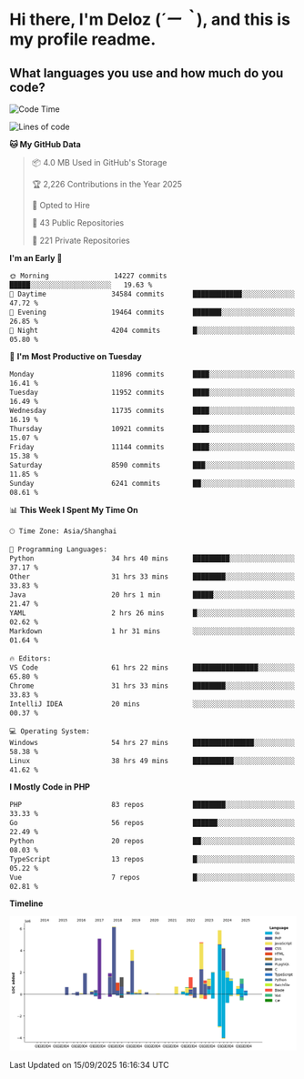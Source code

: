 # **Hi there, I'm Deloz (*´ー｀*), and this is my profile readme.**

## **What languages you use and how much do you code?**

<!--START_SECTION:waka-->
![Code Time](http://img.shields.io/badge/Code%20Time-7%2C478%20hrs%2026%20mins-blue)

![Lines of code](https://img.shields.io/badge/From%20Hello%20World%20I%27ve%20Written-53.7%20million%20lines%20of%20code-blue)

**🐱 My GitHub Data** 

> 📦 4.0 MB Used in GitHub's Storage 
 > 
> 🏆 2,226 Contributions in the Year 2025
 > 
> 💼 Opted to Hire
 > 
> 📜 43 Public Repositories 
 > 
> 🔑 221 Private Repositories 
 > 
**I'm an Early 🐤** 

```text
🌞 Morning                14227 commits       █████░░░░░░░░░░░░░░░░░░░░   19.63 % 
🌆 Daytime                34584 commits       ████████████░░░░░░░░░░░░░   47.72 % 
🌃 Evening                19464 commits       ███████░░░░░░░░░░░░░░░░░░   26.85 % 
🌙 Night                  4204 commits        █░░░░░░░░░░░░░░░░░░░░░░░░   05.80 % 
```
📅 **I'm Most Productive on Tuesday** 

```text
Monday                   11896 commits       ████░░░░░░░░░░░░░░░░░░░░░   16.41 % 
Tuesday                  11952 commits       ████░░░░░░░░░░░░░░░░░░░░░   16.49 % 
Wednesday                11735 commits       ████░░░░░░░░░░░░░░░░░░░░░   16.19 % 
Thursday                 10921 commits       ████░░░░░░░░░░░░░░░░░░░░░   15.07 % 
Friday                   11144 commits       ████░░░░░░░░░░░░░░░░░░░░░   15.38 % 
Saturday                 8590 commits        ███░░░░░░░░░░░░░░░░░░░░░░   11.85 % 
Sunday                   6241 commits        ██░░░░░░░░░░░░░░░░░░░░░░░   08.61 % 
```


📊 **This Week I Spent My Time On** 

```text
🕑︎ Time Zone: Asia/Shanghai

💬 Programming Languages: 
Python                   34 hrs 40 mins      █████████░░░░░░░░░░░░░░░░   37.17 % 
Other                    31 hrs 33 mins      ████████░░░░░░░░░░░░░░░░░   33.83 % 
Java                     20 hrs 1 min        █████░░░░░░░░░░░░░░░░░░░░   21.47 % 
YAML                     2 hrs 26 mins       █░░░░░░░░░░░░░░░░░░░░░░░░   02.62 % 
Markdown                 1 hr 31 mins        ░░░░░░░░░░░░░░░░░░░░░░░░░   01.64 % 

🔥 Editors: 
VS Code                  61 hrs 22 mins      ████████████████░░░░░░░░░   65.80 % 
Chrome                   31 hrs 33 mins      ████████░░░░░░░░░░░░░░░░░   33.83 % 
IntelliJ IDEA            20 mins             ░░░░░░░░░░░░░░░░░░░░░░░░░   00.37 % 

💻 Operating System: 
Windows                  54 hrs 27 mins      ███████████████░░░░░░░░░░   58.38 % 
Linux                    38 hrs 49 mins      ██████████░░░░░░░░░░░░░░░   41.62 % 
```

**I Mostly Code in PHP** 

```text
PHP                      83 repos            ████████░░░░░░░░░░░░░░░░░   33.33 % 
Go                       56 repos            ██████░░░░░░░░░░░░░░░░░░░   22.49 % 
Python                   20 repos            ██░░░░░░░░░░░░░░░░░░░░░░░   08.03 % 
TypeScript               13 repos            █░░░░░░░░░░░░░░░░░░░░░░░░   05.22 % 
Vue                      7 repos             █░░░░░░░░░░░░░░░░░░░░░░░░   02.81 % 
```



**Timeline**

![Lines of Code chart](https://raw.githubusercontent.com/deloz/deloz/main/assets/bar_graph.png)


 Last Updated on 15/09/2025 16:16:34 UTC
<!--END_SECTION:waka-->
